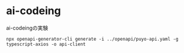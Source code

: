 # ai-codeing
ai-codeingの実験


```
npx openapi-generator-cli generate -i ../openapi/puyo-api.yaml -g typescript-axios -o api-client
```